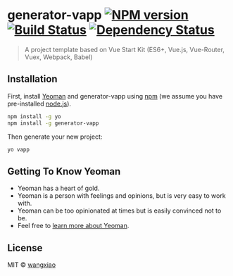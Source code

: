 # generator-vapp [![NPM version][npm-image]][npm-url] [![Build Status][travis-image]][travis-url] [![Dependency Status][daviddm-image]][daviddm-url]
> A project template based on Vue Start Kit (ES6+, Vue.js, Vue-Router, Vuex, Webpack, Babel)

## Installation

First, install [Yeoman](http://yeoman.io) and generator-vapp using [npm](https://www.npmjs.com/) (we assume you have pre-installed [node.js](https://nodejs.org/)).

```bash
npm install -g yo
npm install -g generator-vapp
```

Then generate your new project:

```bash
yo vapp
```

## Getting To Know Yeoman

 * Yeoman has a heart of gold.
 * Yeoman is a person with feelings and opinions, but is very easy to work with.
 * Yeoman can be too opinionated at times but is easily convinced not to be.
 * Feel free to [learn more about Yeoman](http://yeoman.io/).

## License

MIT © [wangxiao](http://muyao.me)


[npm-image]: https://badge.fury.io/js/generator-vapp.svg
[npm-url]: https://npmjs.org/package/generator-vapp
[travis-image]: https://travis-ci.org/QLFE/generator-vapp.svg?branch=master
[travis-url]: https://travis-ci.org/QLFE/generator-vapp
[daviddm-image]: https://david-dm.org/QLFE/generator-vapp.svg?theme=shields.io
[daviddm-url]: https://david-dm.org/QLFE/generator-vapp
